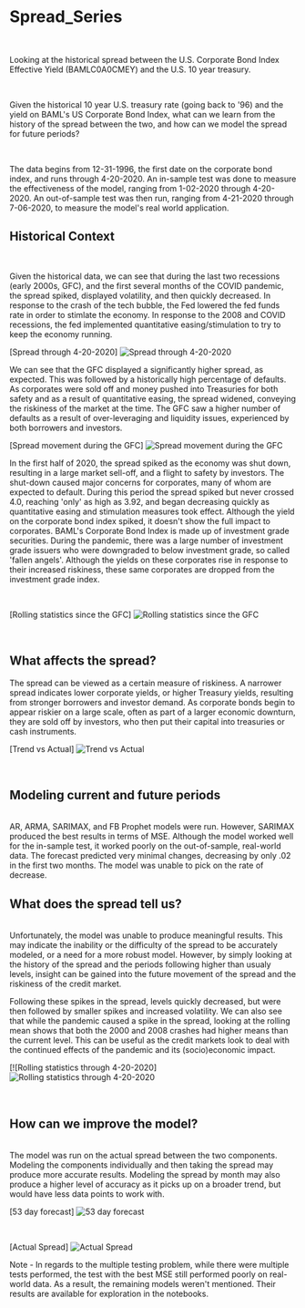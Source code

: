 # Spread_Series

<br/>

Looking at the historical spread between the U.S. Corporate Bond Index Effective Yield (BAMLC0A0CMEY) and the U.S. 10 year treasury. 

<br/>

Given the historical 10 year U.S. treasury rate (going back to '96) and the yield on BAML's US Corporate Bond Index, what can we learn from the history of the spread between the two, and how can we model the spread for future periods?

<br/>

The data begins from 12-31-1996, the first date on the corporate bond index, and runs through 4-20-2020. An in-sample test was done to measure the effectiveness of the model, ranging from 1-02-2020 through 4-20-2020. An out-of-sample test was then run, ranging from 4-21-2020 through 7-06-2020, to measure the model's real world application.

## Historical Context

<br/>

Given the historical data, we can see that during the last two recessions (early 2000s, GFC), and the first several months of the COVID pandemic, the spread spiked, displayed volatility, and then quickly decreased. In response to the crash of the tech bubble, the Fed lowered the fed funds rate in order to stimlate the economy. In response to the 2008 and COVID recessions, the fed implemented quantitative easing/stimulation to try to keep the economy running. 

[Spread through 4-20-2020]
![Spread through 4-20-2020](Images/Thru_4-20.png)

We can see that the GFC displayed a significantly higher spread, as expected. This was followed by a historically high percentage of defaults. As corporates were sold off and money pushed into Treasuries for both safety and as a result of quantitative easing, the spread widened, conveying the riskiness of the market at the time. The GFC saw a higher number of defaults as a result of over-leveraging and liquidity issues, experienced by both borrowers and investors. 

[Spread movement during the GFC]
![Spread movement during the GFC](Images/GFC.png)

In the first half of 2020, the spread spiked as the economy was shut down, resulting in a large market sell-off, and a flight to safety by investors. The shut-down caused major concerns for corporates, many of whom are expected to default. During this period the spread spiked but never crossed 4.0, reaching 'only' as high as 3.92, and began decreasing quickly as quantitative easing and stimulation measures took effect. Although the yield on the corporate bond index spiked, it doesn't show the full impact to corporates. BAML's Corporate Bond Index is made up of investment grade securities. During the pandemic, there was a large number of investment grade issuers who were downgraded to below investment grade, so called 'fallen angels'. Although the yields on these corporates rise in response to their increased riskiness, these same corporates are dropped from the investment grade index.



<br/>

[Rolling statistics since the GFC]
![Rolling statistics since the GFC](Images/GFC_thru_Present.png)

<br/>

## What affects the spread?

The spread can be viewed as a certain measure of riskiness. A narrower spread indicates lower corporate yields, or higher Treasury yields, resulting from stronger borrowers and investor demand. As corporate bonds begin to appear riskier on a large scale, often as part of a larger economic downturn, they are sold off by investors, who then put their capital into treasuries or cash instruments. 

[Trend vs Actual]
![Trend vs Actual](Images/Trend_v_Original.png)

<br/>

## Modeling current and future periods
<br/>
AR, ARMA, SARIMAX, and FB Prophet models were run. However, SARIMAX produced the best results in terms of MSE. Although the model worked well for the in-sample test, it worked poorly on the out-of-sample, real-world data. The forecast predicted very minimal changes, decreasing by only .02 in the first two months. The model was unable to pick on the rate of decrease.

<br/>

## What does the spread tell us?
<br/>
Unfortunately, the model was unable to produce meaningful results. This may indicate the inability or the difficulty of the spread to be accurately modeled, or a need for a more robust model. However, by simply looking at the history of the spread and the periods following higher than usualy levels, insight can be gained into the future movement of the spread and the riskiness of the credit market. 

Following these spikes in the spread, levels quickly decreased, but were then followed by smaller spikes and increased volatility. We can also see that while the pandemic caused a spike in the spread, looking at the rolling mean shows that both the 2000 and 2008 crashes had higher means than the current level. This can be useful as the credit markets look to deal with the continued effects of the pandemic and its (socio)economic impact. 

[![Rolling statistics through 4-20-2020]
![Rolling statistics through 4-20-2020](Images/Rolling.png)

<br/>

## How can we improve the model?
<br/>
The model was run on the actual spread between the two components. Modeling the components individually and then taking the spread may produce more accurate results. Modeling the spread by month may also produce a higher level of accuracy as it picks up on a broader trend, but would have less data points to work with.

[53 day forecast]
![53 day forecast](Images/53_days_out.png)

<br/>

[Actual Spread]
![Actual Spread](Images/April_thru_July.png)

Note - In regards to the multiple testing problem, while there were multiple tests performed, the test with the best MSE still performed poorly on real-world data. As a result, the remaining models weren't mentioned. Their results are available for exploration in the notebooks.

<br/>
